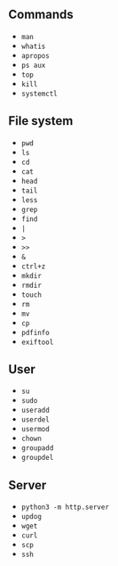 ## Commands
- `man`
- `whatis`
- `apropos`
- `ps aux`
- `top`
- `kill`
- `systemctl`

## File system
- `pwd`
- `ls`
- `cd`
- `cat`
- `head`
- `tail`
- `less`
- `grep`
- `find`
- `|`
- `>`
- `>>`
- `&`
- `ctrl+z`
- `mkdir`
- `rmdir`
- `touch`
- `rm`
- `mv`
- `cp`
- `pdfinfo`
- `exiftool`

## User
- `su`
- `sudo`
- `useradd`
- `userdel`
- `usermod`
- `chown`
- `groupadd`
- `groupdel`

## Server
- `python3 -m http.server`
- `updog`
- `wget`
- `curl`
- `scp`
- `ssh`
